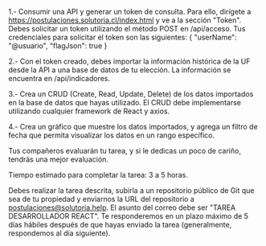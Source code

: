 1.- Consumir una API y generar un token de consulta. Para ello, dirígete a https://postulaciones.solutoria.cl/index.html y ve a la sección "Token". Debes solicitar un token utilizando el método POST en /api/acceso. Tus credenciales para solicitar el token son las siguientes:
{
"userName": "@usuario",
"flagJson": true
}

2.- Con el token creado, debes importar la información histórica de la UF desde la API a una base de datos de tu elección. La información se encuentra en /api/indicadores.

3.- Crea un CRUD (Create, Read, Update, Delete) de los datos importados en la base de datos que hayas utilizado. El CRUD debe implementarse utilizando cualquier framework de React y axios.

4.- Crea un gráfico que muestre los datos importados, y agrega un filtro de fecha que permita visualizar los datos en un rango específico.

Tus compañeros evaluarán tu tarea, y si le dedicas un poco de cariño, tendrás una mejor evaluación.

Tiempo estimado para completar la tarea: 3 a 5 horas.

Debes realizar la tarea descrita, subirla a un repositorio público de Git que sea de tu propiedad y enviarnos la URL del repositorio a postulaciones@solutoria.help. El asunto del correo debe ser "TAREA DESARROLLADOR REACT". Te responderemos en un plazo máximo de 5 días hábiles después de que hayas enviado la tarea (generalmente, respondemos al día siguiente).
